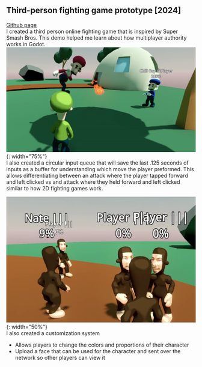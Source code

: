 ## Third-person fighting game prototype [2024]
[Github page](https://github.com/DylanHabs/ThirdPersonSmashDemo)\
I created a third person online fighting game that is inspired by Super Smash Bros. This demo helped me learn about how multiplayer authority works in Godot.
![smashScreenshot](/assets/smash.png){: width="75%"}\
I also created a circular input queue that will save the last .125 seconds of inputs as a buffer for understanding which move the player preformed. This allows differentiating between an attack where the player tapped forward and left clicked vs and attack where they held forward and left clicked similar to how 2D fighting games work.

![monkey](/assets/monkey.png){: width="50%"}\
I also created a customization system
- Allows players to change the colors and proportions of their character
- Upload a face that can be used for the character and sent over the network so other players can view it